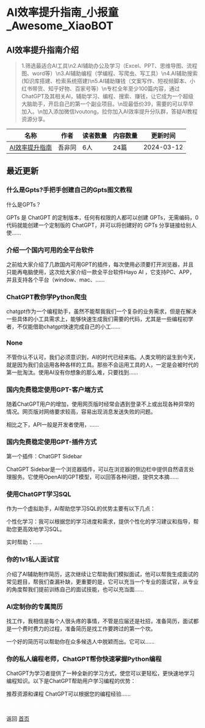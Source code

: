 # AI效率提升指南_小报童_Awesome_XiaoBOT

## AI效率提升指南介绍
> 1.筛选最适合AI工具\n2.AI辅助办公及学习（Excel、PPT、思维导图、流程图、word等）\n3.AI辅助编程（学编程、写爬虫、写工具）\n4.AI辅助搜索(知识库搭建、检索系统搭建)\n5.AI辅助赚钱（文案写作、短视频脚本、小红书带货、知乎好物、百家号等）\n专栏全年至少100篇内容，通过ChatGPT及其相关AI，辅助学习、编程、搜索、赚钱，让它成为一个超级大脑助手，开启自己的第一个副业项目。\n现最低价39，需要的可以早早加入。\n加入添加微信lvoutong，拉你加入AI效率提升分队群，答疑AI教程资源分享。  
  


|名称|作者|读者数量|内容数量|更新时间|
|---|---|---|---|---|
|[AI效率提升指南](https://xiaobot.net/p/aizhinan?refer=0b133df9-27dc-423b-8101-639049001c13)|吾非同|6人|24篇|2024-03-12|

## 最近更新
### 什么是Gpts?手把手创建自己的Gpts图文教程

什么是GPTs？

GPTs 是 ChatGPT 的定制版本，任何有权限的人都可以创建 GPTs，无需编码，0 代码就能创建一个定制版的 ChatGPT，并可以将创建好的
GPTs 分享链接给别人使......

### 介绍一个国内可用的全平台软件

之前给大家介绍了几款国内可用GPT的插件，每次使用必须要打开浏览器，并且只能再电脑使用，这次给大家介绍一款全平台软件Hayo AI
，它支持PC、APP，并且支持各个平台（window、mac、......

### ChatGPT教你学Python爬虫

chatgpt作为一个编程助手，虽然不能帮我我们一个复杂的业务需求，但是在解决一些具体的小工具需求上，能够快速生成我们需要的代码，尤其是一些编程初学者，不仅能借助chatgpt快速完成自己的小工......

### None

不管你认不认可，我们必须意识到，AI的时代已经来临。人类文明的诞生到今天，就是因为我们会运用各种各样的工具。那些不会运用工具的人，一定是会被时代的第一批淘汰。使用AI没有你想象的那么难，只要找到......

### 国内免费稳定使用GPT-客户端方式

随着ChatGPT用户的增加，使用网页版时经常会遇到登录不上或出现各种异常的情况。网页版对网络要求较高，容易出现消息发送失败的问题。

相比之下，API一般是开发者使用，......

### 国内免费稳定使用GPT-插件方式

第一个插件：ChatGPT Sidebar

ChatGPT
Sidebar是一个浏览器插件，可以在浏览器的侧边栏中提供自然语言处理服务。它使用OpenAI的GPT模型，可以回答各种问题，提供文本摘......

### 使用ChatGPT学习SQL

作为一个虚拟助手，AI帮助您学习SQL的优势主要有以下几点：

个性化学习：我可以根据您的学习进度和需求，提供个性化的学习建议和指导，帮助您更高效地学习SQL。

实时帮助：......

### 你的1v1私人面试官

介绍了AI辅助制作简历，这次继续让它帮助我们模拟面试，他可以帮我生成面试的常见题目，帮我们查漏补缺，更重要的是，它可以充当一个专业的面试官，从专业的角度帮我们提前训练自己的面试技能，也可以充当面......

### AI定制你的专属简历

找工作，我相信是每个人很头疼的事情，不管是应届还是社招，准备简历，面试都是一个费时费力的过程，准备简历是找工作要跨过的第一个坎。

一个好的简历可以帮助你在众多候选人中脱颖而出。它可以......

### 你的私人编程老师，ChatGPT帮你快速掌握Python编程

ChatGPT为学习者提供了一种全新的学习方式，使您可以更轻松，更快速地学习编程知识。以下是ChatGPT帮助用户学习编程的优势：

推荐资源和课程 ChatGPT可以根据您的编程经验......


<a href="https://github.com/Reno9527/awesome-xiaobot" style="color: white; text-decoration: none;">awesome-xiaobot</a>

返回 [首页](../README.md)
